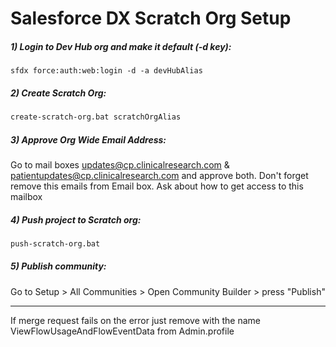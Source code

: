 # Salesforce DX Scratch Org Setup 

##### 1) Login to Dev Hub org and make it default (-d key):

   ```
   sfdx force:auth:web:login -d -a devHubAlias
   ```

##### 2) Create Scratch Org:

   ```sh
   create-scratch-org.bat scratchOrgAlias
   ```

##### 3) Approve Org Wide Email Address:

   Go to mail boxes updates@cp.clinicalresearch.com & patientupdates@cp.clinicalresearch.com and approve both. Don't forget remove this emails from Email box. Ask about how to get access to this mailbox
   
##### 4) Push project to Scratch org:

   ```sh
   push-scratch-org.bat
   ```

##### 5) Publish community:

   Go to Setup > All Communities > Open Community Builder > press "Publish"
  
----------------------------------------------------------------------------------
If merge request fails on the error 
just remove <userPermission> with the name ViewFlowUsageAndFlowEventData from Admin.profile
